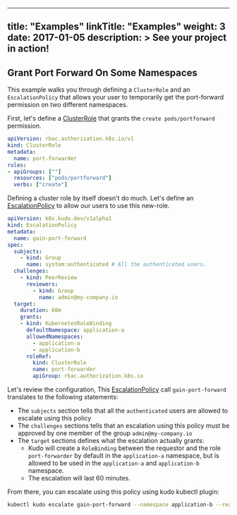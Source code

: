 
---
title: "Examples"
linkTitle: "Examples"
weight: 3
date: 2017-01-05
description: >
  See your project in action!
---

## Grant Port Forward On Some Namespaces

This example walks you through defining a `ClusterRole` and an `EscalationPolicy` that allows your user to temporarily
get the port-forward permission on two different namespaces.

First, let's define a [ClusterRole](https://kubernetes.io/docs/reference/access-authn-authz/rbac/#clusterrole-example) that grants the `create pods/portforward` permission.

```yaml
apiVersion: rbac.authorization.k8s.io/v1
kind: ClusterRole
metadata:
  name: port-forwarder
rules:
- apiGroups: [""]
  resources: ["pods/portforward"]
  verbs: ["create"]
```

Defining a cluster role by itself doesn't do much. Let's define an [EscalationPolicy](../concepts#escalation-policy) to allow our users to use this new-role.

```yaml
apiVersion: k8s.kudo.dev/v1alpha1
kind: EscalationPolicy
metadata:
  name: gain-port-forward
spec:
  subjects:
    - kind: Group
      name: system:authenticated # All the authenticated users.
  challenges:
    - kind: PeerReview
      reviewers:
        - kind: Group
          name: admin@my-company.io
  target:
    duration: 60m
    grants:
    - kind: KubernetesRoleBinding
      defaultNamespace: application-a
      allowedNamespaces:
        - application-a
        - application-b
      roleRef:
        kind: ClusterRole
        name: port-forwarder
        apiGroup: rbac.authorization.k8s.io
```

Let's review the configuration, This [EscalationPolicy](../concepts#escalation-policy) call `gain-port-forward` translates to the following statements:

- The `subjects` section tells that all the `authenticated` users are allowed to escalate using this policy
- The `challenges` sections tells that an escalation using this policy must be approved by one member of the group `admin@my-company.io`
- The `target` sections defines what the escalation actually grants:
  - Kudo will create a `RoleBinding` between the requestor and the role `port-forwarder` by default in the `application-a` namespace, but is allowed to be used in the `application-a` and `application-b` namespace.
  - The escalation will last 60 minutes.

From there, you can escalate using this policy using kudo kubectl plugin:

```bash
kubectl kudo escalate gain-port-forward --namespace application-b --reason "need to debug application B, ticket #3939"
```
